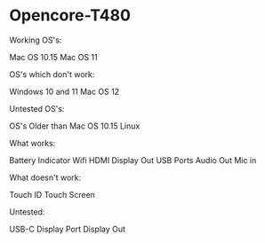 # Opencore-T480

Working OS's:

Mac OS 10.15
Mac OS 11

OS's which don't work:

Windows 10 and 11
Mac OS 12

Untested OS's:

OS's Older than Mac OS 10.15
Linux

What works:

Battery Indicator
Wifi
HDMI Display Out
USB Ports
Audio Out
Mic in

What doesn't work:

Touch ID
Touch Screen

Untested:

USB-C
Display Port Display Out
